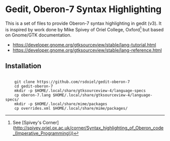 
Gedit, Oberon-7 Syntax Highlighting
===================================

This is a set of files to provide Oberon-7 syntax highlighting in
gedit (v3).  It is inspired by work done by Mike Spivey of Oriel College, Oxford[^1]
but based on Gnome/GTK documentation.

+ https://developer.gnome.org/gtksourceview/stable/lang-tutorial.html
+ https://developer.gnome.org/gtksourceview/stable/lang-reference.html


Installation
------------

~~~

    git clone https://github.com/rsdoiel/gedit-oberon-7
    cd gedit-oberon-7
    mkdir -p $HOME/.local/share/gtksourceview-4/language-specs
    cp oberon-7.lang $HOME/.local/share/gtksourceview-4/language-specs/
    mkdir -p $HOME/.local/share/mime/packages
    cp overrides.xml $HOME/.local/share/mime/packages/

~~~


[^1]: See [Spivey's Corner](http://spivey.oriel.ox.ac.uk/corner/Syntax_highlighting_of_Oberon_code_(Imperative_Programming\))
